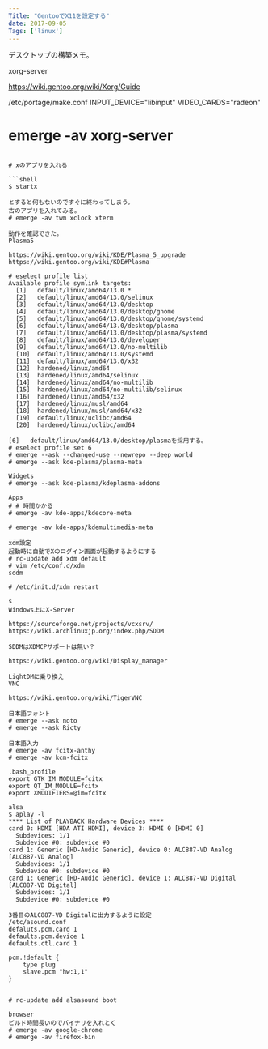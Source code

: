 ```yaml
---
Title: "GentooでX11を設定する"
date: 2017-09-05
Tags: ['linux']
---
```


デスクトップの構築メモ。

xorg-server

https://wiki.gentoo.org/wiki/Xorg/Guide

/etc/portage/make.conf
INPUT_DEVICE="libinput"
VIDEO_CARDS="radeon"

# emerge -av xorg-server
````

# xのアプリを入れる

```shell
$ startx

とすると何もないのですぐに終わってしまう。
古のアプリを入れてみる。
# emerge -av twm xclock xterm 

動作を確認できた。
Plasma5

https://wiki.gentoo.org/wiki/KDE/Plasma_5_upgrade
https://wiki.gentoo.org/wiki/KDE#Plasma

# eselect profile list
Available profile symlink targets:
  [1]   default/linux/amd64/13.0 *
  [2]   default/linux/amd64/13.0/selinux
  [3]   default/linux/amd64/13.0/desktop
  [4]   default/linux/amd64/13.0/desktop/gnome
  [5]   default/linux/amd64/13.0/desktop/gnome/systemd
  [6]   default/linux/amd64/13.0/desktop/plasma
  [7]   default/linux/amd64/13.0/desktop/plasma/systemd
  [8]   default/linux/amd64/13.0/developer
  [9]   default/linux/amd64/13.0/no-multilib
  [10]  default/linux/amd64/13.0/systemd
  [11]  default/linux/amd64/13.0/x32
  [12]  hardened/linux/amd64
  [13]  hardened/linux/amd64/selinux
  [14]  hardened/linux/amd64/no-multilib
  [15]  hardened/linux/amd64/no-multilib/selinux
  [16]  hardened/linux/amd64/x32
  [17]  hardened/linux/musl/amd64
  [18]  hardened/linux/musl/amd64/x32
  [19]  default/linux/uclibc/amd64
  [20]  hardened/linux/uclibc/amd64

[6]   default/linux/amd64/13.0/desktop/plasmaを採用する。
# eselect profile set 6
# emerge --ask --changed-use --newrepo --deep world
# emerge --ask kde-plasma/plasma-meta

Widgets
# emerge --ask kde-plasma/kdeplasma-addons

Apps
# # 時間かかる
# emerge -av kde-apps/kdecore-meta

# emerge -av kde-apps/kdemultimedia-meta

xdm設定
起動時に自動でXのログイン画面が起動するようにする
# rc-update add xdm default
# vim /etc/conf.d/xdm
sddm

# /etc/init.d/xdm restart

s
Windows上にX-Server

https://sourceforge.net/projects/vcxsrv/
https://wiki.archlinuxjp.org/index.php/SDDM

SDDMはXDMCPサポートは無い？

https://wiki.gentoo.org/wiki/Display_manager

LightDMに乗り換え
VNC

https://wiki.gentoo.org/wiki/TigerVNC

日本語フォント
# emerge --ask noto
# emerge --ask Ricty

日本語入力
# emerge -av fcitx-anthy
# emerge -av kcm-fcitx

.bash_profile
export GTK_IM_MODULE=fcitx
export QT_IM_MODULE=fcitx
export XMODIFIERS=@im=fcitx

alsa
$ aplay -l
**** List of PLAYBACK Hardware Devices ****
card 0: HDMI [HDA ATI HDMI], device 3: HDMI 0 [HDMI 0]
  Subdevices: 1/1
  Subdevice #0: subdevice #0
card 1: Generic [HD-Audio Generic], device 0: ALC887-VD Analog [ALC887-VD Analog]
  Subdevices: 1/1
  Subdevice #0: subdevice #0
card 1: Generic [HD-Audio Generic], device 1: ALC887-VD Digital [ALC887-VD Digital]
  Subdevices: 1/1
  Subdevice #0: subdevice #0

3番目のALC887-VD Digitalに出力するように設定
/etc/asound.conf
defaluts.pcm.card 1
defaults.pcm.device 1
defaults.ctl.card 1

pcm.!default {
    type plug
    slave.pcm "hw:1,1"
}


# rc-update add alsasound boot

browser
ビルド時間長いのでバイナリを入れとく
# emerge -av google-chrome
# emerge -av firefox-bin

